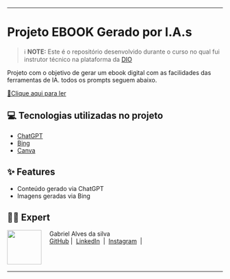 
-------


</p>

# Projeto EBOOK Gerado por I.A.s


 > ℹ️ **NOTE:** Este é o repositório desenvolvido durante o curso no qual fui instrutor técnico na plataforma da [DIO](https://dio.me)

Projeto com o objetivo de gerar um ebook digital com as facilidades das ferramentas de IA. todos os prompts
seguem abaixo.

<a href="https://github.com/felipeAguiarCode/prompts-recipe-to-create-a-ebook/blob/main/output/ebook%20-%20css%20jedi%20output.pdf" title="View PDF now"> 📕Clique aqui para ler</a>

## 💻 Tecnologias utilizadas no projeto

- [ChatGPT](https://chat.openai.com/) 
- [Bing](https://www.midjourney.com/app/)
- [Canva](https://www.microsoft.com/en/microsoft-365/powerpoint)



## ✨ Features

- Conteúdo gerado via ChatGPT
- Imagens geradas via Bing



## 👨‍💻 Expert

<p>
    <img 
      align=left 
      margin=10 
      width=80 
      src="[https://github.com/Gbrielvs/Gbrielvs"]
    />
    <p>&nbsp&nbsp&nbsp Gabriel Alves da silva<br>
    &nbsp&nbsp&nbsp
    <a href="https://www.linkedin.com/in/gabrielalves-silva/">
    GitHub</a>&nbsp;|&nbsp;
    <a href="">LinkedIn</a>
&nbsp;|&nbsp;
    <a href="https://www.instagram.com/gbrielvs_/">
    Instagram</a>
&nbsp;|&nbsp;</p>
</p>
<br/><br/>
<p>

---

